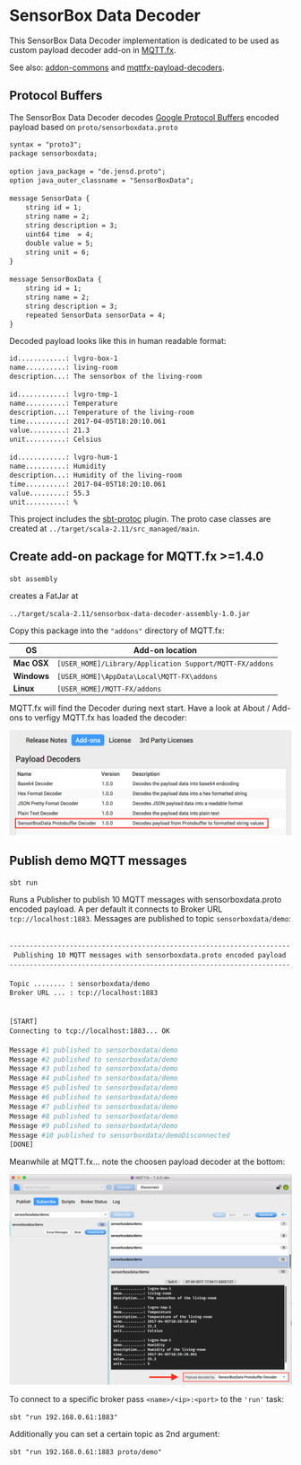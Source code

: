 # SensorBox Data Decoder

This SensorBox Data Decoder implementation is dedicated to be used as custom payload decoder add-on in
[MQTT.fx](http://mqttfx.org).

See also: [addon-commons](https://github.com/Jerady/addon-commons) and [mqttfx-payload-decoders](https://github.com/Jerady/mqttfx-payload-decoders).

## Protocol Buffers

The SensorBox Data Decoder decodes [Google Protocol Buffers](https://developers.google.com/protocol-buffers/)
 encoded payload based on `proto/sensorboxdata.proto`

```
syntax = "proto3";
package sensorboxdata;

option java_package = "de.jensd.proto";
option java_outer_classname = "SensorBoxData";

message SensorData {
    string id = 1;
    string name = 2;
    string description = 3;
    uint64 time  = 4;
    double value = 5;
    string unit = 6;
}

message SensorBoxData {
    string id = 1;
    string name = 2;
    string description = 3;
    repeated SensorData sensorData = 4;
}
```

Decoded payload looks like this in human readable format:

```
id............: lvgro-box-1
name..........: living-room
description...: The sensorbox of the living-room

id............: lvgro-tmp-1
name..........: Temperature
description...: Temperature of the living-room
time..........: 2017-04-05T18:20:10.061
value.........: 21.3
unit..........: Celsius

id............: lvgro-hum-1
name..........: Humidity
description...: Humidity of the living-room
time..........: 2017-04-05T18:20:10.061
value.........: 55.3
unit..........: %
```



This project includes the [sbt-protoc](https://github.com/thesamet/sbt-protoc) plugin.
The proto case classes are created at `../target/scala-2.11/src_managed/main`.


## Create add-on package for MQTT.fx >=1.4.0

`sbt assembly`
 
creates a FatJar at

`../target/scala-2.11/sensorbox-data-decoder-assembly-1.0.jar`

Copy this package into the `"addons"` directory of MQTT.fx:

| OS        | Add-on location          |
|---|---|
|**Mac OSX**|`[USER_HOME]/Library/Application Support/MQTT-FX/addons`|
|**Windows**|`[USER_HOME]\AppData\Local\MQTT-FX\addons`|
|**Linux**|`[USER_HOME]/MQTT-FX/addons`|

MQTT.fx will find the Decoder during next start.
Have a look at About / Add-ons to verfigy MQTT.fx has loaded the decoder:

![](images/mqtt-about-addons.png)


## Publish demo MQTT messages

`sbt run`

Runs a Publisher to publish 10 MQTT messages with sensorboxdata.proto encoded payload.
A per default it connects to Broker URL `tcp://localhost:1883`. Messages are published to topic `sensorboxdata/demo`:


```bash

----------------------------------------------------------------------
 Publishing 10 MQTT messages with sensorboxdata.proto encoded payload
----------------------------------------------------------------------

Topic ........ : sensorboxdata/demo
Broker URL ... : tcp://localhost:1883
     

[START]
Connecting to tcp://localhost:1883... OK

Message #1 published to sensorboxdata/demo
Message #2 published to sensorboxdata/demo
Message #3 published to sensorboxdata/demo
Message #4 published to sensorboxdata/demo
Message #5 published to sensorboxdata/demo
Message #6 published to sensorboxdata/demo
Message #7 published to sensorboxdata/demo
Message #8 published to sensorboxdata/demo
Message #9 published to sensorboxdata/demo
Message #10 published to sensorboxdata/demoDisconnected
[DONE]
```
Meanwhile at MQTT.fx... note the choosen payload decoder at the bottom:

![](images/mqttfx-proto-decoder.png)

To connect to a specific broker pass `<name>/<ip>:<port>` to the `'run'` task: 

`sbt "run 192.168.0.61:1883"`

Additionally you can set a certain topic as 2nd argument:

`sbt "run 192.168.0.61:1883 proto/demo"`


